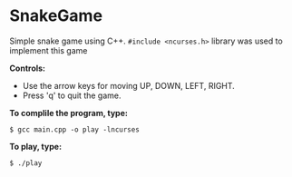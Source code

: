 # SnakeGame

Simple snake game using C++. ```#include <ncurses.h>``` library was used to implement this game <br />

<b> Controls: </b><br />
* Use the arrow keys for moving UP, DOWN, LEFT, RIGHT. <br />
* Press 'q' to quit the game. <br />


<b> To complile the program, type: </b> <br />
```
$ gcc main.cpp -o play -lncurses
``` 
<b> To play, type: </b> <br/>
```
$ ./play
```
